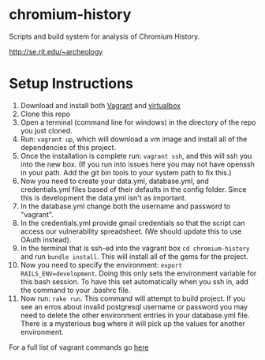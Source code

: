 chromium-history
================

Scripts and build system for analysis of Chromium History.

http://se.rit.edu/~archeology

Setup Instructions
==================

1. Download and install both [Vagrant](https://www.vagrantup.com/downloads.html) and [virtualbox](https://www.virtualbox.org/wiki/Downloads)
2. Clone this repo
3. Open a terminal (command line for windows) in the directory of the repo you just cloned.
4. Run: `vagrant up`, which will download a vm image and install all of the dependencies of this project.
5. Once the installation is complete run: `vagrant ssh`, and this will ssh you into the new box. (If you run into issues here you may not have openssh in your path. Add the git bin tools to your system path to fix this.) 
6. Now you need to create your data.yml, database.yml, and credentials.yml files based of their defaults in the config folder. Since this is development the data.yml isn't as important. 
7. In the database.yml change both the username and password to "vagrant". 
8. In the credentials.yml provide gmail credentials so that the script can access our vulnerability spreadsheet. (We should update this to use OAuth instead). 
9. In the terminal that is ssh-ed into the vagrant box `cd chromium-history` and run `bundle install`. This will install all of the gems for the project. 
10. Now you need to specify the environment: `export RAILS_ENV=development`. Doing this only sets the environment variable for this bash session. To have this set automatically when you ssh in, add the command to your .bashrc file. 
11. Now run: `rake run`. This command will attempt to build project. If you see an erros about invalid postgresql username or password you may need to delete the other environment entries in your database.yml file. There is a mysterious bug where it will pick up the values for another environment. 

For a full list of vagrant commands go [here](https://docs.vagrantup.com/v2/cli/index.html)
